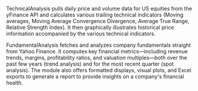 TechnicalAnalysis pulls daily price and volume data for US equities from the yFinance API and calculates various trailing technical indicators (Moving averages, Moving Average Convergence Divergence, Average True Range, Relative Strength Index). It then graphically illustrates historical price information accompanied by the various technical indicators.

FundamentalAnalysis fetches and analyzes company fundamentals straight from Yahoo Finance. It computes key financial metrics—including revenue trends, margins, profitability ratios, and valuation multiples—both over the past few years (trend analysis) and for the most recent quarter (spot analysis). The module also offers formatted displays, visual plots, and Excel exports to generate a report to provide insights on a company's financial health.
